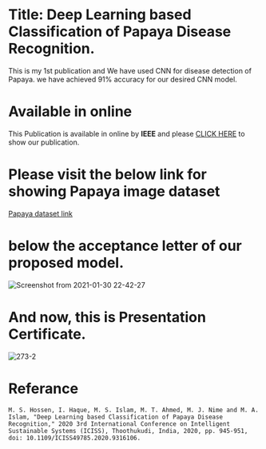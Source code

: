 # Title: Deep Learning based Classification of Papaya Disease Recognition.
This is my 1st publication and We have used CNN for disease detection of Papaya. we have achieved 91% accuracy for our desired CNN model. 

# Available in online
This Publication is available in online by **IEEE** and please [CLICK HERE](https://ieeexplore.ieee.org/document/9316106/keywords?fbclid=IwAR0TXmqPbCVlM7Lifsf9zOWByYZ6CdmPwHKBQf070bmOyrr_sG6q42h16d8#keywords) to show our publication.

# Please visit the below link for showing Papaya image dataset
[Papaya dataset link](https://github.com/imdadulhaque1/papaya)

# below the acceptance letter of our proposed model.
![Screenshot from 2021-01-30 22-42-27](https://user-images.githubusercontent.com/45633928/106362420-ed9bb100-634c-11eb-9aa4-c673266d0c25.png)

# And now, this is Presentation Certificate.
![273-2](https://user-images.githubusercontent.com/45633928/103079973-1f5b8280-45ff-11eb-9b4d-8a5bf209a4bd.jpg)

# Referance
`M. S. Hossen, I. Haque, M. S. Islam, M. T. Ahmed, M. J. Nime and M. A. Islam, "Deep Learning based Classification of Papaya Disease Recognition," 2020 3rd International Conference on Intelligent Sustainable Systems (ICISS), Thoothukudi, India, 2020, pp. 945-951, doi: 10.1109/ICISS49785.2020.9316106.`

